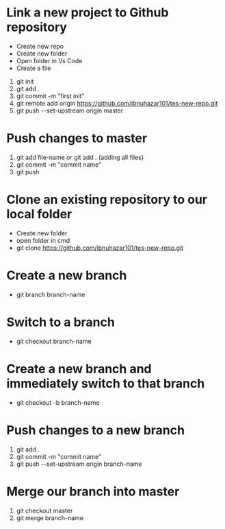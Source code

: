 # Link a new project to Github repository

- Create new repo
- Create new folder
- Open folder in Vs Code
- Create a file

1. git init
2. git add .
3. git commit -m "first init"
4. git remote add origin https://github.com/ibnuhazar101/tes-new-repo.git <!-- use your own repo link instead -->
5. git push --set-upstream origin master

# Push changes to master

1. git add file-name or git add . (adding all files) <!-- adding which files to commit -->
2. git commit -m "commit name" <!-- store to our local git repository, ready to push -->
3. git push <!-- push commits to remote github repository branch. git will remember all the commits (like nodes in a string), so we can revert back to previous nodes -->

# Clone an existing repository to our local folder

- Create new folder
- open folder in cmd
- git clone https://github.com/ibnuhazar101/tes-new-repo.git <!-- use your own repo link instead -->

# Create a new branch

- git branch branch-name <!-- branch name cannot have spaces -->

# Switch to a branch

- git checkout branch-name

# Create a new branch and immediately switch to that branch

- git checkout -b branch-name

# Push changes to a new branch

1. git add .
2. git commit -m "commit name"
3. git push --set-upstream origin branch-name <!-- the next push we only need to type 'git push' -->

# Merge our branch into master

1. git checkout master
2. git merge branch-name
